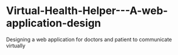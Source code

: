 # Virtual-Health-Helper---A-web-application-design
Designing a web application for doctors and patient to communicate virtually 
